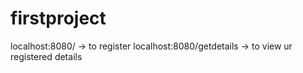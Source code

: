# firstproject

localhost:8080/   -> to register
localhost:8080/getdetails   -> to view ur registered details 

